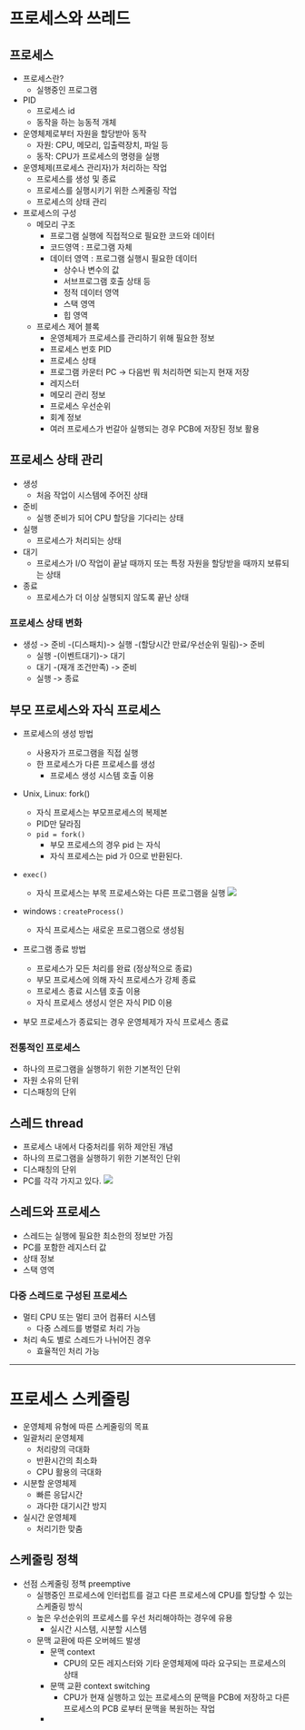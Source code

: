# 프로세스와 쓰레드
## 프로세스
- 프로세스란?
	- 실행중인 프로그램
- PID
	- 프로세스 id
	- 동작을 하는 능동적 개체
- 운영체제로부터 자원을 할당받아 동작
	- 자원: CPU, 메모리, 입출력장치, 파일 등
	- 동작: CPU가 프로세스의 명령을 실행
- 운영체제(프로세스 관리자)가 처리하는 작업
	- 프로세스를 생성 및 종료
	- 프로세스를 실행시키기 위한 스케줄링 작업
	- 프로세스의 상태 관리
- 프로세스의 구성
	- 메모리 구조
		- 프로그램 실행에 직접적으로 필요한 코드와 데이터
		- 코드영역 : 프로그램 자체
		- 데이터 영역 : 프로그램 실행시 필요한 데이터
			- 상수나 변수의 값
			- 서브프로그램 호출 상태 등
			- 정적 데이터 영역
			- 스택 영역
			- 힙 영역
	- 프로세스 제어 블록
		- 운영체제가 프로세스를 관리하기 위해 필요한 정보
		- 프로세스 번호 PID
		- 프로세스 상태
		- 프로그램 카운터 PC -> 다음번 뭐 처리하면 되는지 현재 저장
		- 레지스터
		- 메모리 관리 정보
		- 프로세스 우선순위
		- 회계 정보
		- 여러 프로세스가 번갈아 실행되는 경우 PCB에 저장된 정보 활용
## 프로세스 상태 관리
- 생성
	- 처음 작업이 시스템에 주어진 상태
- 준비
	- 실행 준비가 되어 CPU 할당을 기다리는 상태
- 실행
	- 프로세스가 처리되는 상태
- 대기
	- 프로세스가 I/O 작업이 끝날 때까지 또는  특정 자원을 할당받을 때까지 보류되는 상태
- 종료
	- 프로세스가 더 이상 실행되지 않도록 끝난 상태
### 프로세스 상태 변화
- 생성 -> 준비 -(디스패치)-> 실행 -(할당시간 만료/우선순위 밀림)-> 준비
	- 실행 -(이벤트대기)-> 대기
	- 대기 -(재개 조건만족) -> 준비
	- 실행 -> 종료
## 부모 프로세스와 자식 프로세스
- 프로세스의 생성 방법
	- 사용자가 프로그램을 직접 실행
	- 한 프로세스가 다른 프로세스를 생성
		- 프로세스 생성 시스템 호출 이용
- Unix, Linux: fork()
	- 자식 프로세스는 부모프로세스의 복제본
	- PID만 달라짐
	- `pid = fork()`
		- 부모 프로세스의 경우 pid 는 자식
		- 자식 프로세스는 pid 가 0으로 반환된다.
- `exec()`
	- 자식 프로세스는 부목 프로세스와는 다른 프로그램을 실행
![](https://i.imgur.com/FQ2b0AI.png)

- windows : `createProcess()`
	- 자식 프로세스는 새로운 프로그램으로 생성됨
- 프로그램 종료 방법
	- 프로세스가 모든 처리를 완료 (정상적으로 종료)
	- 부모 프로세스에 의해 자식 프로세스가 강제 종료
	- 프로세스 종료 시스템 호출 이용
	- 자식 프로세스 생성시 얻은 자식 PID 이용
- 부모 프로세스가 종료되는 경우 운영체제가 자식 프로세스 종료
### 전통적인 프로세스
- 하나의 프로그램을 실행하기 위한 기본적인 단위
- 자원 소유의 단위
- 디스패칭의 단위
## 스레드 thread
- 프로세스 내에서 다중처리를 위하 제안된 개념
- 하나의 프로그램을 실행하기 위한 기본적인 단위
- 디스패칭의 단위
- PC를 각각 가지고 있다.
![](https://i.imgur.com/Mvcdvpp.png)

## 스레드와 프로세스
- 스레드는 실행에 필요한 최소한의 정보만 가짐
- PC를 포함한 레지스터 값
- 상태 정보
- 스택 영역
### 다중 스레드로 구성된 프로세스
- 멀티 CPU 또는 멀티 코어 컴퓨터 시스템
	- 다중 스레드를 병렬로 처리 가능
- 처리 속도 별로 스레드가 나뉘어진 경우
	- 효율적인 처리 가능
---
# 프로세스 스케줄링
- 운영체제 유형에 따른 스케줄링의 목표
- 일괄처리 운영체제
	- 처리량의 극대화
	- 반환시간의 최소화
	- CPU 활용의 극대화
- 시분할 운영체제
	- 빠른 응답시간
	- 과다한 대기시간 방지
- 실시간 운영체제
	- 처리기한 맞춤
## 스케줄링 정책
- 선점 스케줄링 정책 preemptive
	- 실행중인 프로세스에 인터럽트를 걸고 다른 프로세스에 CPU를 할당할 수 있는 스케줄링 방식
	- 높은 우선순위의 프로세스를 우선 처리해야하는 경우에 유용
		- 실시간 시스템, 시분할 시스템
	- 문맥 교환에 따른 오버헤드 발생
		- 문맥 context
			- CPU의 모든 레지스터와 기타 운영체제에 따라 요구되는 프로세스의 상태
		- 문맥 교환 context switching
			- CPU가 현재 실행하고 있는 프로세스의 문맥을 PCB에 저장하고 다른 프로세스의 PCB 로부터 문맥을 복원하는 작업
		- 